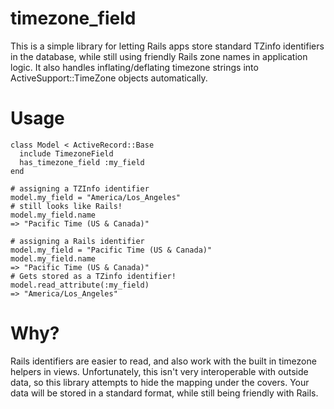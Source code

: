 timezone_field
==============

This is a simple library for letting Rails apps store standard TZinfo
identifiers in the database, while still using friendly Rails zone names in
application logic. It also handles inflating/deflating timezone strings into
ActiveSupport::TimeZone objects automatically.

Usage
=====

````
class Model < ActiveRecord::Base
  include TimezoneField
  has_timezone_field :my_field
end

# assigning a TZInfo identifier
model.my_field = "America/Los_Angeles"
# still looks like Rails!
model.my_field.name
=> "Pacific Time (US & Canada)"

# assigning a Rails identifier
model.my_field = "Pacific Time (US & Canada)"
model.my_field.name
=> "Pacific Time (US & Canada)"
# Gets stored as a TZinfo identifier!
model.read_attribute(:my_field)
=> "America/Los_Angeles"
````

Why?
=====

Rails identifiers are easier to read, and also work with the built in timezone
helpers in views. Unfortunately, this isn't very interoperable with outside
data, so this library attempts to hide the mapping under the covers. Your data
will be stored in a standard format, while still being friendly with Rails.
